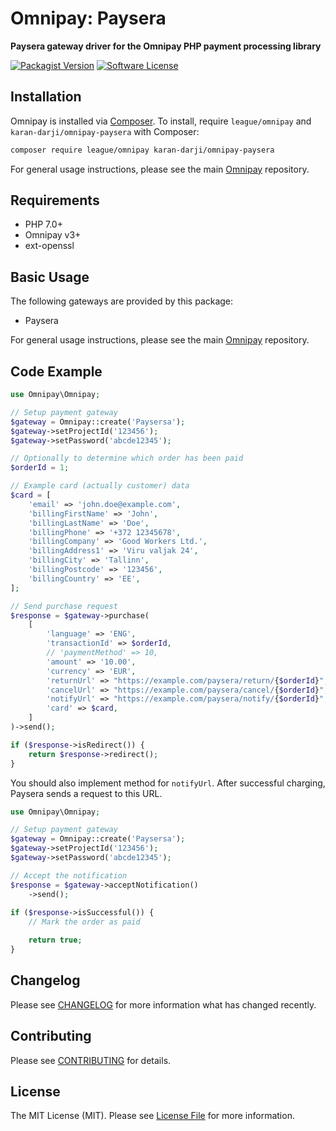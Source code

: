 # Omnipay: Paysera

**Paysera gateway driver for the Omnipay PHP payment processing library**

[![Packagist Version](https://img.shields.io/packagist/v/karan-darji/omnipay-paysera.svg)](https://packagist.org/packages/karan-darji/omnipay-paysera)
[![Software License](https://img.shields.io/badge/license-MIT-brightgreen.svg?style=flat-square)](LICENSE.md)


## Installation

Omnipay is installed via [Composer](http://getcomposer.org/). To install, require `league/omnipay` and `karan-darji/omnipay-paysera` with Composer:

```bash
composer require league/omnipay karan-darji/omnipay-paysera
```

For general usage instructions, please see the main [Omnipay](https://github.com/thephpleague/omnipay) repository.

## Requirements

* PHP 7.0+
* Omnipay v3+
* ext-openssl

## Basic Usage

The following gateways are provided by this package:

* Paysera

For general usage instructions, please see the main [Omnipay](https://github.com/thephpleague/omnipay) repository.

## Code Example

```php
use Omnipay\Omnipay;

// Setup payment gateway
$gateway = Omnipay::create('Paysersa');
$gateway->setProjectId('123456');
$gateway->setPassword('abcde12345');

// Optionally to determine which order has been paid
$orderId = 1;

// Example card (actually customer) data
$card = [
    'email' => 'john.doe@example.com',
    'billingFirstName' => 'John',
    'billingLastName' => 'Doe',
    'billingPhone' => '+372 12345678',
    'billingCompany' => 'Good Workers Ltd.',
    'billingAddress1' => 'Viru valjak 24',
    'billingCity' => 'Tallinn',
    'billingPostcode' => '123456',
    'billingCountry' => 'EE',
];

// Send purchase request
$response = $gateway->purchase(
    [
        'language' => 'ENG',
        'transactionId' => $orderId,
        // 'paymentMethod' => 10,
        'amount' => '10.00',
        'currency' => 'EUR',
        'returnUrl' => "https://example.com/paysera/return/{$orderId}",
        'cancelUrl' => "https://example.com/paysera/cancel/{$orderId}",
        'notifyUrl' => "https://example.com/paysera/notify/{$orderId}",
        'card' => $card,
    ]
)->send();

if ($response->isRedirect()) {
    return $response->redirect();
}
```

You should also implement method for `notifyUrl`. After successful charging, Paysera sends a request to this URL. 

```php
use Omnipay\Omnipay;

// Setup payment gateway
$gateway = Omnipay::create('Paysersa');
$gateway->setProjectId('123456');
$gateway->setPassword('abcde12345');

// Accept the notification
$response = $gateway->acceptNotification()
    ->send();
    
if ($response->isSuccessful()) {
    // Mark the order as paid

    return true;
}
```

## Changelog

Please see [CHANGELOG](CHANGELOG.md) for more information what has changed recently.

## Contributing

Please see [CONTRIBUTING](CONTRIBUTING.md) for details.

## License

The MIT License (MIT). Please see [License File](LICENSE.md) for more information.
